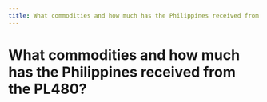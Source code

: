 ```yaml
---
title: What commodities and how much has the Philippines received from the PL480?
---
```


# What commodities and how much has the Philippines received from the PL480?
